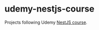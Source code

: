 # udemy-nestjs-course

Projects following Udemy [NestJS course](https://www.udemy.com/course/nestjs-the-complete-developers-guide/).
